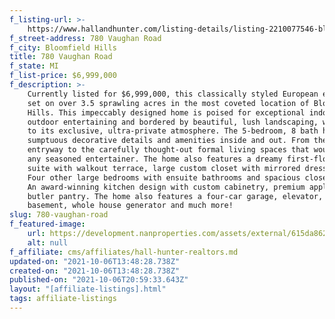 ```yaml
---
f_listing-url: >-
    https://www.hallandhunter.com/listing-details/listing-2210077546-bloomfield-hills-michigan-2210077546/
f_street-address: 780 Vaughan Road
f_city: Bloomfield Hills
title: 780 Vaughan Road
f_state: MI
f_list-price: $6,999,000
f_description: >-
    Currently listed for $6,999,000, this classically styled European estate is
    set on over 3.5 sprawling acres in the most coveted location of Bloomfield
    Hills. This impeccably designed home is poised for exceptional indoor and
    outdoor entertaining and bordered by beautiful, lush landscaping, which adds
    to its exclusive, ultra-private atmosphere. The 5-bedroom, 8 bath home boasts
    sumptuous decorative details and amenities inside and out. From the stunning
    entryway to the carefully thought-out formal living spaces that would satisfy
    any seasoned entertainer. The home also features a dreamy first-floor master
    suite with walkout terrace, large custom closet with mirrored dressing area.
    Four other large bedrooms with ensuite bathrooms and spacious closets in each.
    An award-winning kitchen design with custom cabinetry, premium appliances and
    butler pantry. The home also features a four-car garage, elevator, walk out
    basement, whole house generator and much more!
slug: 780-vaughan-road
f_featured-image:
    url: https://development.nanproperties.com/assets/external/615da8629cbfea95fb728ed7_mls-2210077546-1.jpeg
    alt: null
f_affiliate: cms/affiliates/hall-hunter-realtors.md
updated-on: "2021-10-06T13:48:28.738Z"
created-on: "2021-10-06T13:48:28.738Z"
published-on: "2021-10-06T20:59:33.643Z"
layout: "[affiliate-listings].html"
tags: affiliate-listings
---
```

